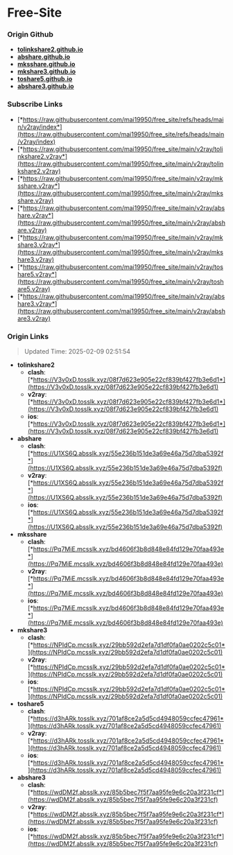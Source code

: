 # Free-Site

### Origin Github

- [**tolinkshare2.github.io**](https://github.com/tolinkshare2/tolinkshare2.github.io)
- [**abshare.github.io**](https://github.com/abshare/abshare.github.io)
- [**mksshare.github.io**](https://github.com/mksshare/mksshare.github.io)
- [**mkshare3.github.io**](https://github.com/mkshare3/mkshare3.github.io)
- [**toshare5.github.io**](https://github.com/toshare5/toshare5.github.io)
- [**abshare3.github.io**](https://github.com/abshare3/abshare3.github.io)

### Subscribe Links

- [*https://raw.githubusercontent.com/mai19950/free_site/refs/heads/main/v2ray/index*](https://raw.githubusercontent.com/mai19950/free_site/refs/heads/main/v2ray/index)
- [*https://raw.githubusercontent.com/mai19950/free_site/main/v2ray/tolinkshare2.v2ray*](https://raw.githubusercontent.com/mai19950/free_site/main/v2ray/tolinkshare2.v2ray)
- [*https://raw.githubusercontent.com/mai19950/free_site/main/v2ray/mksshare.v2ray*](https://raw.githubusercontent.com/mai19950/free_site/main/v2ray/mksshare.v2ray)
- [*https://raw.githubusercontent.com/mai19950/free_site/main/v2ray/abshare.v2ray*](https://raw.githubusercontent.com/mai19950/free_site/main/v2ray/abshare.v2ray)
- [*https://raw.githubusercontent.com/mai19950/free_site/main/v2ray/mkshare3.v2ray*](https://raw.githubusercontent.com/mai19950/free_site/main/v2ray/mkshare3.v2ray)
- [*https://raw.githubusercontent.com/mai19950/free_site/main/v2ray/toshare5.v2ray*](https://raw.githubusercontent.com/mai19950/free_site/main/v2ray/toshare5.v2ray)
- [*https://raw.githubusercontent.com/mai19950/free_site/main/v2ray/abshare3.v2ray*](https://raw.githubusercontent.com/mai19950/free_site/main/v2ray/abshare3.v2ray)

### Origin Links

> Updated Time: 2025-02-09 02:51:54

- **tolinkshare2**
  - **clash**: [*https://V3v0xD.tosslk.xyz/08f7d623e905e22cf839bf427fb3e6d1*](https://V3v0xD.tosslk.xyz/08f7d623e905e22cf839bf427fb3e6d1)
  - **v2ray**: [*https://V3v0xD.tosslk.xyz/08f7d623e905e22cf839bf427fb3e6d1*](https://V3v0xD.tosslk.xyz/08f7d623e905e22cf839bf427fb3e6d1)
  - **ios**: [*https://V3v0xD.tosslk.xyz/08f7d623e905e22cf839bf427fb3e6d1*](https://V3v0xD.tosslk.xyz/08f7d623e905e22cf839bf427fb3e6d1)
- **abshare**
  - **clash**: [*https://U1XS6Q.absslk.xyz/55e236b151de3a69e46a75d7dba5392f*](https://U1XS6Q.absslk.xyz/55e236b151de3a69e46a75d7dba5392f)
  - **v2ray**: [*https://U1XS6Q.absslk.xyz/55e236b151de3a69e46a75d7dba5392f*](https://U1XS6Q.absslk.xyz/55e236b151de3a69e46a75d7dba5392f)
  - **ios**: [*https://U1XS6Q.absslk.xyz/55e236b151de3a69e46a75d7dba5392f*](https://U1XS6Q.absslk.xyz/55e236b151de3a69e46a75d7dba5392f)
- **mksshare**
  - **clash**: [*https://Pq7MiE.mcsslk.xyz/bd4606f3b8d848e84fd129e70faa493e*](https://Pq7MiE.mcsslk.xyz/bd4606f3b8d848e84fd129e70faa493e)
  - **v2ray**: [*https://Pq7MiE.mcsslk.xyz/bd4606f3b8d848e84fd129e70faa493e*](https://Pq7MiE.mcsslk.xyz/bd4606f3b8d848e84fd129e70faa493e)
  - **ios**: [*https://Pq7MiE.mcsslk.xyz/bd4606f3b8d848e84fd129e70faa493e*](https://Pq7MiE.mcsslk.xyz/bd4606f3b8d848e84fd129e70faa493e)
- **mkshare3**
  - **clash**: [*https://NPIdCp.mcsslk.xyz/29bb592d2efa7d1df0fa0ae0202c5c01*](https://NPIdCp.mcsslk.xyz/29bb592d2efa7d1df0fa0ae0202c5c01)
  - **v2ray**: [*https://NPIdCp.mcsslk.xyz/29bb592d2efa7d1df0fa0ae0202c5c01*](https://NPIdCp.mcsslk.xyz/29bb592d2efa7d1df0fa0ae0202c5c01)
  - **ios**: [*https://NPIdCp.mcsslk.xyz/29bb592d2efa7d1df0fa0ae0202c5c01*](https://NPIdCp.mcsslk.xyz/29bb592d2efa7d1df0fa0ae0202c5c01)
- **toshare5**
  - **clash**: [*https://d3hARk.tosslk.xyz/701af8ce2a5d5cd4948059ccfec47961*](https://d3hARk.tosslk.xyz/701af8ce2a5d5cd4948059ccfec47961)
  - **v2ray**: [*https://d3hARk.tosslk.xyz/701af8ce2a5d5cd4948059ccfec47961*](https://d3hARk.tosslk.xyz/701af8ce2a5d5cd4948059ccfec47961)
  - **ios**: [*https://d3hARk.tosslk.xyz/701af8ce2a5d5cd4948059ccfec47961*](https://d3hARk.tosslk.xyz/701af8ce2a5d5cd4948059ccfec47961)
- **abshare3**
  - **clash**: [*https://wdDM2f.absslk.xyz/85b5bec7f5f7aa95fe9e6c20a3f231cf*](https://wdDM2f.absslk.xyz/85b5bec7f5f7aa95fe9e6c20a3f231cf)
  - **v2ray**: [*https://wdDM2f.absslk.xyz/85b5bec7f5f7aa95fe9e6c20a3f231cf*](https://wdDM2f.absslk.xyz/85b5bec7f5f7aa95fe9e6c20a3f231cf)
  - **ios**: [*https://wdDM2f.absslk.xyz/85b5bec7f5f7aa95fe9e6c20a3f231cf*](https://wdDM2f.absslk.xyz/85b5bec7f5f7aa95fe9e6c20a3f231cf)
